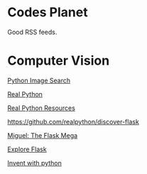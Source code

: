 Codes Planet
============

Good RSS feeds.

# Computer Vision

[Python Image Search](http://www.pyimagesearch.com)

[Real Python](https://realpython.com/)

[Real Python Resources](https://realpython.com/resources)

https://github.com/realpython/discover-flask

[Miguel: The Flask Mega](http://blog.miguelgrinberg.com)

[Explore Flask](https://exploreflask.com/)

[Invent with python](http://inventwithpython.com/blog/)

